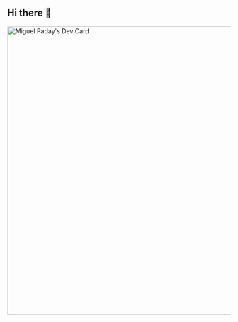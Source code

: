 ## Hi there 👋

<a href="https://app.daily.dev/miguelpaday"><img src="https://api.daily.dev/devcards/v2/sWzIofucG6xdc5ifVrYBL.png?r=ywo&type=wide" width="652" alt="Miguel Paday's Dev Card"/></a>
